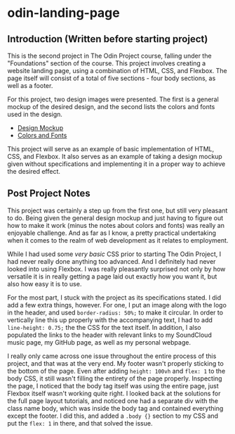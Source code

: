 # odin-landing-page
## Introduction (Written before starting project)
 This is the second project in The Odin Project course, falling under the "Foundations" section of the course. This project involves creating a website landing page, using a combination of HTML, CSS, and Flexbox. The page itself will consist of a total of five sections - four body sections, as well as a footer.

 For this project, two design images were presented. The first is a general mockup of the desired design, and the second lists the colors and fonts used in the design.
 * [Design Mockup](https://cdn.statically.io/gh/TheOdinProject/curriculum/main/foundations/html_css/project/odin-project.png)
 * [Colors and Fonts](https://cdn.statically.io/gh/TheOdinProject/curriculum/main/foundations/html_css/project/colors_and_stuff.png)

 This project will serve as an example of basic implementation of HTML, CSS, and Flexbox. It also serves as an example of taking a design mockup given without specifications and implementing it in a proper way to achieve the desired effect.
 ## Post Project Notes
 This project was certainly a step up from the first one, but still very pleasant to do. Being given the general design mockup and just having to figure out how to make it work (minus the notes about colors and fonts) was really an enjoyable challenge. And as far as I know, a pretty practical undertaking when it comes to the realm of web development as it relates to employment.

 While I had used some *very basic* CSS prior to starting The Odin Project, I had never really done anything too advanced. And I definitely had never looked into using Flexbox. I was really pleasantly surprised not only by how versatile it is in really getting a page laid out exactly how you want it, but also how easy it is to use.

 For the most part, I stuck with the project as its specifications stated. I did add a few extra things, however. For one, I put an image along with the logo in the header, and used `border-radius: 50%;` to make it circular. In order to vertically line this up properly with the accompanying text, I had to add `line-height: 0.75;` the the CSS for the text itself. In addition, I also populated the links to the header with relevant links to my SoundCloud music page, my GitHub page, as well as my personal webpage.

 I really only came across one issue throughout the entire process of this project, and that was at the very end. My footer wasn't properly sticking to the bottom of the page. Even after adding `height: 100vh` and `flex: 1` to the body CSS, it still wasn't filling the entirety of the page properly. Inspecting the page, I noticed that the body tag itself was using the entire page, just Flexbox itself wasn't working quite right. I looked back at the solutions for the full page layout tutorials, and noticed one had a separate div with the class name body, which was inside the body tag and contained everything except the footer. I did this, and added a `.body {}` section to my CSS and put the `flex: 1` in there, and that solved the issue.